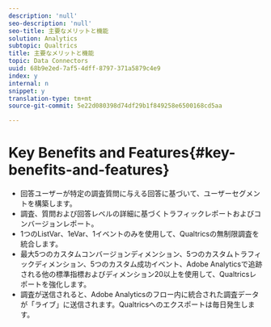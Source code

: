 ```yaml
---
description: 'null'
seo-description: 'null'
seo-title: 主要なメリットと機能
solution: Analytics
subtopic: Qualtrics
title: 主要なメリットと機能
topic: Data Connectors
uuid: 68b9e2ed-7af5-4dff-8797-371a5879c4e9
index: y
internal: n
snippet: y
translation-type: tm+mt
source-git-commit: 5e22d080398d74df29b1f849258e6500168cd5aa

---
```



# Key Benefits and Features{#key-benefits-and-features}

* 回答ユーザーが特定の調査質問に与える回答に基づいて、ユーザーセグメントを構築します。
* 調査、質問および回答レベルの詳細に基づくトラフィックレポートおよびコンバージョンレポート。
* 1つのListVar、1eVar、1イベントのみを使用して、Qualtricsの無制限調査を統合します。
* 最大5つのカスタムコンバージョンディメンション、5つのカスタムトラフィックディメンション、5つのカスタム成功イベント、Adobe Analyticsで追跡される他の標準指標およびディメンション20以上を使用して、Qualtricsレポートを強化します。
* 調査が送信されると、Adobe Analyticsのフロー内に統合された調査データが「ライブ」に送信されます。Qualtricsへのエクスポートは毎日発生します。

